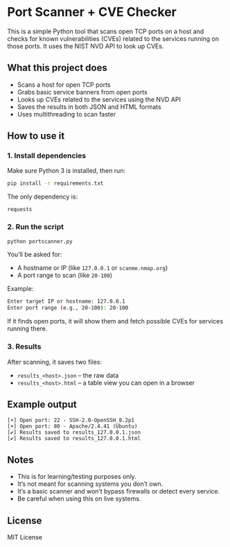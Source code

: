 # Port Scanner + CVE Checker

This is a simple Python tool that scans open TCP ports on a host and checks for known vulnerabilities (CVEs) related to the services running on those ports. It uses the NIST NVD API to look up CVEs.

## What this project does

- Scans a host for open TCP ports
- Grabs basic service banners from open ports
- Looks up CVEs related to the services using the NVD API
- Saves the results in both JSON and HTML formats
- Uses multithreading to scan faster

## How to use it

### 1. Install dependencies

Make sure Python 3 is installed, then run:

```bash
pip install -r requirements.txt
```

The only dependency is:

```
requests
```

### 2. Run the script

```bash
python portscanner.py
```

You’ll be asked for:
- A hostname or IP (like `127.0.0.1` or `scanme.nmap.org`)
- A port range to scan (like `20-100`)

Example:

```bash
Enter target IP or hostname: 127.0.0.1
Enter port range (e.g., 20-100): 20-100
```

If it finds open ports, it will show them and fetch possible CVEs for services running there.

### 3. Results

After scanning, it saves two files:

- `results_<host>.json` – the raw data
- `results_<host>.html` – a table view you can open in a browser

## Example output

```
[+] Open port: 22 - SSH-2.0-OpenSSH_8.2p1
[+] Open port: 80 - Apache/2.4.41 (Ubuntu)
[✔] Results saved to results_127.0.0.1.json
[✔] Results saved to results_127.0.0.1.html
```

## Notes

- This is for learning/testing purposes only.
- It’s not meant for scanning systems you don’t own.
- It’s a basic scanner and won’t bypass firewalls or detect every service.
- Be careful when using this on live systems.

## License

MIT License
